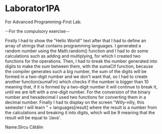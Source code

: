 # Laborator1PA 
For Advanced Programming-First Lab.

--For the compulsory exercise--

Firstly I had to show the "Hello World!" text after that I had to define an array of strings that contains programming languages.
I generated a random number using the Math.random() function and I had to do some calculations such as adding and multiplying, for which I created two functions for the operations.
Then, I had to break the number generated into digits to make the sum between them, with the sumaCif function, because the compiler generates such a big number, the sum of the digits will be formed in a 
two-digit number and we don't want that, so I had to create another function(sumaFin) which checks if the number is bigger than 10 meaning that, if it is formed by a two-digit number
it will continue to break it, until we are left with a one-digit number.
For the conversion of the binary number and hexadecimal I used two functions for converting them in a decimal number.
Finally I had to display on the screen "Willy-nilly, this semester I will learn " + languages[result] where the result is a number from the calculations and breaking it into  digits, which will be 9 meaning that the result will be equal to 'Java'.

Name:Sîrcu Cătălin
